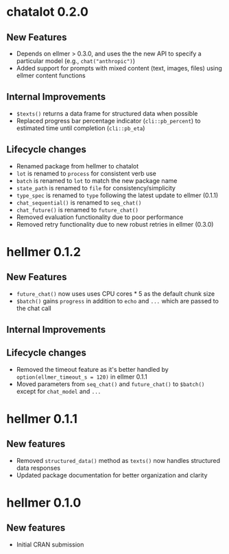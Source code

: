 # chatalot 0.2.0

## New Features
* Depends on ellmer > 0.3.0, and uses the the new API to specify a particular model (e.g., `chat("anthropic")`)
* Added support for prompts with mixed content (text, images, files) using ellmer content functions

## Internal Improvements
* `$texts()` returns a data frame for structured data when possible
* Replaced progress bar percentage indicator (`cli::pb_percent`) to estimated time until completion (`cli::pb_eta`)

## Lifecycle changes
* Renamed package from hellmer to chatalot
* `lot` is renamed to `process` for consistent verb use
* `batch` is renamed to `lot` to match the new package name
* `state_path` is renamed to `file` for consistency/simplicity
* `type_spec` is renamed to `type` following the latest update to ellmer (0.1.1)
* `chat_sequential()` is renamed to `seq_chat()`
* `chat_future()` is renamed to `future_chat()`
* Removed evaluation functionality due to poor performance
* Removed retry functionality due to new robust retries in ellmer (0.3.0)

# hellmer 0.1.2

## New Features
* `future_chat()` now uses uses CPU cores * 5 as the default chunk size
* `$batch()` gains `progress` in addition to  `echo` and `...` which are passed to the chat call

## Internal Improvements

## Lifecycle changes
* Removed the timeout feature as it's better handled by `option(ellmer_timeout_s = 120)` in ellmer 0.1.1
* Moved parameters from `seq_chat()` and `future_chat()` to `$batch()` except for `chat_model` and `...`

# hellmer 0.1.1

## New features
* Removed `structured_data()` method as `texts()` now handles structured data responses
* Updated package documentation for better organization and clarity


# hellmer 0.1.0

## New features
* Initial CRAN submission
